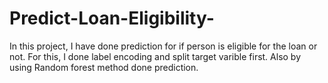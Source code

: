 # Predict-Loan-Eligibility-

In this project, I have done prediction for if person is eligible for the loan or not. For this, I done label encoding and split target varible first. Also by using Random forest method done prediction.
